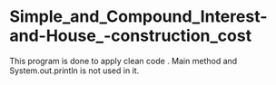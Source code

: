 # Simple_and_Compound_Interest-and-House_-construction_cost
This program is done to apply clean code . Main method and System.out.println is not used in it.
